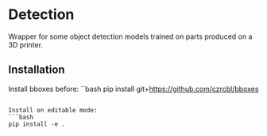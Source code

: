 # Detection

Wrapper for some object detection models trained on parts produced on a 3D printer.

## Installation

Install bboxes before:
``bash
pip install git+https://github.com/czrcbl/bboxes
```

Install on editable mode:
```bash
pip install -e .
```

